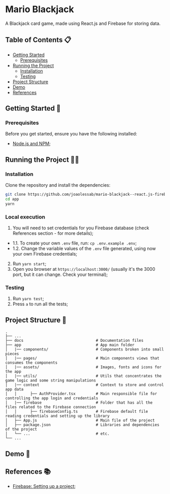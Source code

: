 # Mario Blackjack

A Blackjack card game, made using React.js and Firebase for storing data.

## Table of Contents 📋

- [Getting Started](#getting-started-)
  - [Prerequisites](#prerequisites)
- [Running the Project](#running-the-project-%EF%B8%8F)
  - [Installation](#installation)
  - [Testing](#testing)
- [Project Structure](#project-structure-)
- [Demo](#demo-)
- [References](#references-)

## Getting Started 🚀

### Prerequisites

Before you get started, ensure you have the following installed:

- [Node.js and NPM](https://docs.npmjs.com/downloading-and-installing-node-js-and-npm);

## Running the Project 🏃‍♂️

### Installation

Clone the repository and install the dependencies:

```bash
git clone https://github.com/joaolessab/mario-blackjack--react.js-firebase.git
cd app
yarn
```

### Local execution

1. You will need to set credentials for you Firebase database (check References section - for more details);
- 1.1. To create your own `.env` file, run: `cp .env.example .env`;
- 1.2. Change the variable values of the `.env` file generated, using now your own Firebase credentials;
2. Run `yarn start`;
3. Open you browser at `https://localhost:3000/` (usually it's the 3000 port, but it can change. Check your terminal);

### Testing

1. Run `yarn test`;
2. Press `a` to run all the tests;

## Project Structure 📁

    .
    ├── ...
    ├── docs                                # Documentation files
    ├── app                                 # App main folder
    │   |── components/                     # Components broken into small pieces
    │   |── pages/                          # Main components views that consumes the components
    │   |── assets/                         # Images, fonts and icons for the app
    │   |── utils/                          # Utils that concentrates the game logic and some string manipulations
    │   |── context                         # Context to store and control app data
    │   │      ├── AuthProvider.tsx         # Main responsible file for controlling the app login and credentials
    │   |── firebase                        # Folder that has all the files related to the Firebase connection
    │   │      ├── firebaseConfig.ts        # Firebase default file reading credentials and setting up the library
    │   ├── App.js                          # Main file of the project
    │   ├── package.json                    # Libraries and dependencies of the project
    │   └── ...                             # etc.
    └── ...

## Demo 🎥

## References 📚

- [Firebase: Setting up a project](https://reactnative.dev/](https://firebase.google.com/docs/web/setup)https://firebase.google.com/docs/web/setup);
